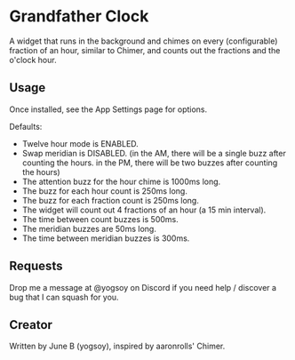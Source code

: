 # Grandfather Clock

A widget that runs in the background and chimes on every (configurable) fraction of an hour, similar to Chimer, and counts out the fractions and the o'clock hour.

## Usage

Once installed, see the App Settings page for options.

Defaults:
- Twelve hour mode is ENABLED.
- Swap meridian is DISABLED. (in the AM, there will be a single buzz after counting the hours. in the PM, there will be two buzzes after counting the hours)
- The attention buzz for the hour chime is 1000ms long.
- The buzz for each hour count is 250ms long.
- The buzz for each fraction count is 250ms long.
- The widget will count out 4 fractions of an hour (a 15 min interval).
- The time between count buzzes is 500ms.
- The meridian buzzes are 50ms long.
- The time between meridian buzzes is 300ms.

## Requests

Drop me a message at @yogsoy on Discord if you need help / discover a bug that I can squash for you.

## Creator

Written by June B (yogsoy), inspired by aaronrolls' Chimer.
